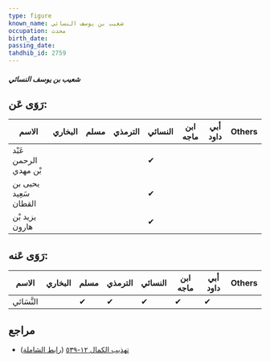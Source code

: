 ```yaml
---
type: figure
known_name: شعيب بن يوسف النسائي
occupation: محدث
birth_date:
passing_date:
tahdhib_id: 2759
---
```

##### شعيب بن يوسف النسائي

## رَوَى عَن:
| الاسم                 | البخاري | مسلم | الترمذي | النسائي | ابن ماجه | أبي داود | Others |
| --------------------- | ------- | ---- | ------- | ------- | -------- | -------- | ------ |
| عَبْد الرحمن بْن مهدي |         |      |         | ✔       |          |          |        |
| يحيى بن سَعِيد القطان |         |      |         | ✔       |          |          |        |
| يزيد بْن هارون        |         |      |         | ✔       |          |          |        |
## رَوَى عَنه:
| الاسم      | البخاري | مسلم | الترمذي | النسائي | ابن ماجه | أبي داود | Others |
| ---------- | ------- | ---- | ------- | ------- | -------- | -------- | ------ |
| النَّسَائي |         | ✔    | ✔       | ✔       | ✔        | ✔        |        |
## مراجع
- [تهذيب الكمال ١٢-٥٣٩](obsidian://open?vault=Tahdhib-al-Kamal&file=Figures/٢٧٥٩-شعيب%20بن%20يوسف%20النسائي) ([رابط الشاملة](https://shamela.ws/book/3722/6312))